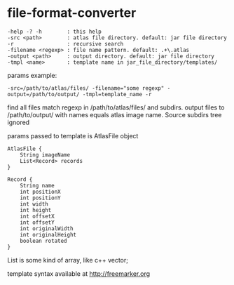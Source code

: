 file-format-converter
=====================
```
-help -? -h        : this help
-src <path>        : atlas file directory. default: jar file directory
-r                 : recursive search
-filename <regexp> : file name pattern. default: .+\.atlas
-output <path>     : output directory. default: jar file directory
-tmpl <name>       : template name in jar_file_directory/templates/
```
params example:
```
-src=/path/to/atlas/files/ -filename="some regexp" -output=/path/to/output/ -tmpl=template_name -r
```
find all files match regexp in /path/to/atlas/files/ and subdirs.
output files to /path/to/output/ with names equals atlas image name. Source subdirs tree ignored

params passed to template is AtlasFile object
```
AtlasFile {
    String imageName
    List<Record> records
}

Record {
    String name
    int positionX
    int positionY
    int width
    int height
    int offsetX
    int offsetY
    int originalWidth
    int originalHeight
    boolean rotated
}
```
List is some kind of array, like c++ vector;

template syntax available at http://freemarker.org
